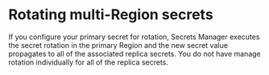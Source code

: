 # Rotating multi\-Region secrets<a name="rotate-replica"></a>

If you configure your primary secret for rotation, Secrets Manager executes the secret rotation in the primary Region and the new secret value propagates to all of the associated replica secrets\. You do not have manage rotation individually for all of the replica secrets\. 